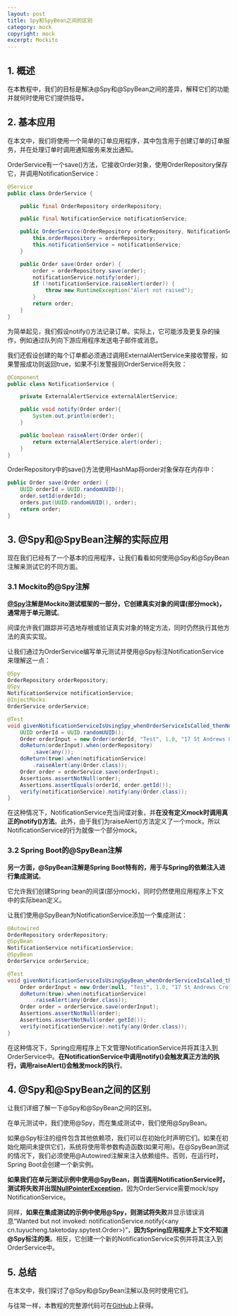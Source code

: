 ```yaml
---
layout: post
title: Spy和SpyBean之间的区别
category: mock
copyright: mock
excerpt: Mockito
---
```


## 1. 概述

在本教程中，我们的目标是解决@Spy和@SpyBean之间的差异，解释它们的功能并就何时使用它们提供指导。

## 2. 基本应用

在本文中，我们将使用一个简单的订单应用程序，其中包含用于创建订单的订单服务，并在处理订单时调用通知服务来发出通知。

OrderService有一个save()方法，它接收Order对象，使用OrderRepository保存它，并调用NotificationService：

```java
@Service
public class OrderService {

    public final OrderRepository orderRepository;

    public final NotificationService notificationService;

    public OrderService(OrderRepository orderRepository, NotificationService notificationService) {
        this.orderRepository = orderRepository;
        this.notificationService = notificationService;
    }

    public Order save(Order order) {
        order = orderRepository.save(order);
        notificationService.notify(order);
        if (!notificationService.raiseAlert(order)) {
            throw new RuntimeException("Alert not raised");
        }
        return order;
    }
}
```

为简单起见，我们假设notify()方法记录订单。实际上，它可能涉及更复杂的操作，例如通过队列向下游应用程序发送电子邮件或消息。

我们还假设创建的每个订单都必须通过调用ExternalAlertService来接收警报，如果警报成功则返回true，如果不引发警报则OrderService将失败：

```java
@Component
public class NotificationService {

    private ExternalAlertService externalAlertService;

    public void notify(Order order){
        System.out.println(order);
    }

    public boolean raiseAlert(Order order){
        return externalAlertService.alert(order);
    }
}
```

OrderRepository中的save()方法使用HashMap将order对象保存在内存中：

```java
public Order save(Order order) {
    UUID orderId = UUID.randomUUID();
    order.setId(orderId);
    orders.put(UUID.randomUUID(), order);
    return order;
}
```

## 3. @Spy和@SpyBean注解的实际应用

现在我们已经有了一个基本的应用程序，让我们看看如何使用@Spy和@SpyBean注解来测试它的不同方面。

### 3.1 Mockito的@Spy注解

**[@Spy](https://www.baeldung.com/mockito-annotations)注解是Mockito测试框架的一部分，它创建真实对象的间谍(部分mock)，通常用于单元测试**。

间谍允许我们跟踪并可选地存根或验证真实对象的特定方法，同时仍然执行其他方法的真实实现。

让我们通过为OrderService编写单元测试并使用@Spy标注NotificationService来理解这一点：

```java
@Spy
OrderRepository orderRepository;
@Spy
NotificationService notificationService;
@InjectMocks
OrderService orderService;

@Test
void givenNotificationServiceIsUsingSpy_whenOrderServiceIsCalled_thenNotificationServiceSpyShouldBeInvoked() {
    UUID orderId = UUID.randomUUID();
    Order orderInput = new Order(orderId, "Test", 1.0, "17 St Andrews Croft, Leeds ,LS17 7TP");
    doReturn(orderInput).when(orderRepository)
        .save(any());
    doReturn(true).when(notificationService)
        .raiseAlert(any(Order.class));
    Order order = orderService.save(orderInput);
    Assertions.assertNotNull(order);
    Assertions.assertEquals(orderId, order.getId());
    verify(notificationService).notify(any(Order.class));
}
```

在这种情况下，NotificationService充当间谍对象，并**在没有定义mock时调用真正的notify()方法**。此外，由于我们为raiseAlert()方法定义了一个mock，所以NotificationService的行为就像一个部分mock。

### 3.2 Spring Boot的@SpyBean注解

**另一方面，@SpyBean注解是Spring Boot特有的，用于与Spring的依赖注入进行集成测试**。

它允许我们创建Spring bean的间谍(部分mock)，同时仍然使用应用程序上下文中的实际bean定义。

让我们使用@SpyBean为NotificationService添加一个集成测试：

```java
@Autowired
OrderRepository orderRepository;
@SpyBean
NotificationService notificationService;
@SpyBean
OrderService orderService;

@Test
void givenNotificationServiceIsUsingSpyBean_whenOrderServiceIsCalled_thenNotificationServiceSpyBeanShouldBeInvoked() {
    Order orderInput = new Order(null, "Test", 1.0, "17 St Andrews Croft, Leeds ,LS17 7TP");
    doReturn(true).when(notificationService)
        .raiseAlert(any(Order.class));
    Order order = orderService.save(orderInput);
    Assertions.assertNotNull(order);
    Assertions.assertNotNull(order.getId());
    verify(notificationService).notify(any(Order.class));
}
```

在这种情况下，Spring应用程序上下文管理NotificationService并将其注入到OrderService中。**在NotificationService中调用notify()会触发真正方法的执行，调用raiseAlert()会触发mock的执行**。

## 4. @Spy和@SpyBean之间的区别

让我们详细了解一下@Spy和@SpyBean之间的区别。

在单元测试中，我们使用@Spy，而在集成测试中，我们使用@SpyBean。

如果@Spy标注的组件包含其他依赖项，我们可以在初始化时声明它们。如果在初始化期间未提供它们，系统将使用零参数构造函数(如果可用)。在@SpyBean测试的情况下，我们必须使用@Autowired注解来注入依赖组件。否则，在运行时，Spring Boot会创建一个新实例。

**如果我们在单元测试示例中使用@SpyBean，则当调用NotificationService时，测试将失败并出现[NullPointerException](https://docs.oracle.com/en/java/javase/21/docs/api/java.base/java/lang/NullPointerException.html)**，因为OrderService需要mock/spy NotificationService。

同样，**如果在集成测试的示例中使用@Spy，则测试将失败**并显示错误消息“Wanted but not invoked: notificationService.notify(<any cn.tuyucheng.taketoday.spytest.Order\>)”，**因为Spring应用程序上下文不知道@Spy标注的类**。相反，它创建一个新的NotificationService实例并将其注入到OrderService中。

## 5. 总结

在本文中，我们探讨了@Spy和@SpyBean注解以及何时使用它们。

与往常一样，本教程的完整源代码可在[GitHub](https://github.com/tuyucheng7/taketoday-tutorial4j/tree/master/spring-boot-modules/spring-boot-testing-2)上获得。
